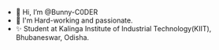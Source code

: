 - 👋 Hi, I’m @Bunny-C0DER
- 🌱 I'm Hard-working and passionate.
- ✨ Student at Kalinga Institute of Industrial Technology(KIIT), Bhubaneswar, Odisha.


<!---
Bunny-C0DER/Bunny-C0DER is a ✨ special ✨ repository because its `README.md` (this file) appears on your GitHub profile.
You can click the Preview link to take a look at your changes.
--->
